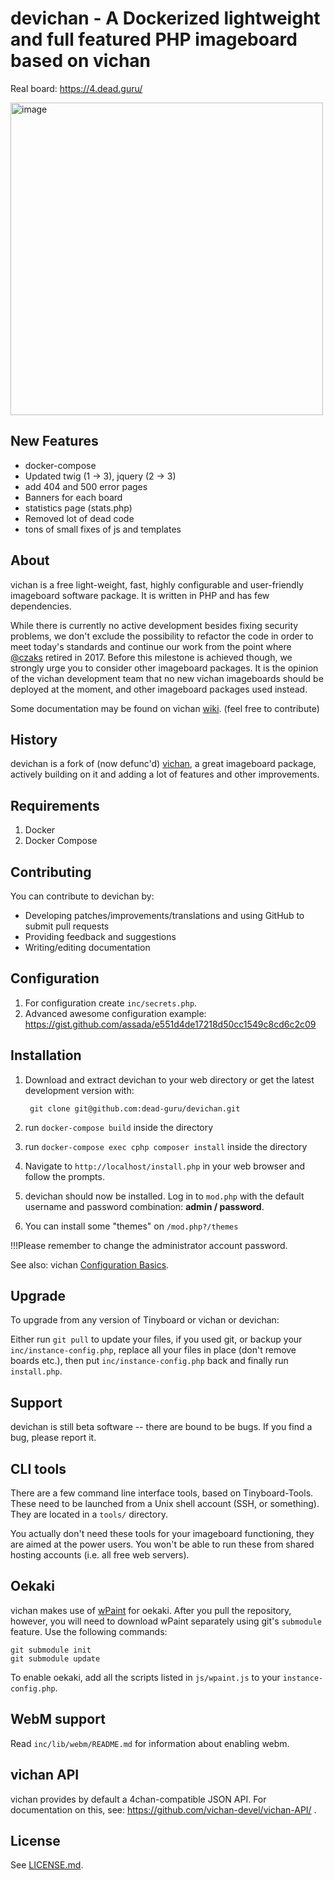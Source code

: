 devichan - A Dockerized lightweight and full featured PHP imageboard based on vichan 
========================================================

Real board: https://4.dead.guru/

<img width="500" alt="image" src="https://user-images.githubusercontent.com/1472664/211690585-1732c076-4889-447f-88ff-8912b18b4a05.png">




New Features
------------
* docker-compose
* Updated twig (1 -> 3), jquery (2 -> 3)
* add 404 and 500 error pages
* Banners for each board
* statistics page (stats.php)
* Removed lot of dead code
* tons of small fixes of js and templates

About
------------
vichan is a free light-weight, fast, highly configurable and user-friendly
imageboard software package. It is written in PHP and has few dependencies.

While there is currently no active development besides fixing security problems, we don't exclude the possibility to refactor the code in order to meet today's standards and continue our work from the point where [@czaks](https://github.com/czaks) retired in 2017.
Before this milestone is achieved though, we strongly urge you to consider other imageboard packages. It is the opinion of the vichan development team that no new vichan imageboards should be deployed at the moment, and other imageboard packages used instead.

Some documentation may be found on vichan [wiki](https://github.com/vichan-devel/vichan/wiki). (feel free to contribute)

History
------------
devichan is a fork of (now defunc'd) [vichan](https://github.com/vichan-devel/vichan),
a great imageboard package, actively building on it and adding a lot of features and other
improvements.

Requirements
------------
1. Docker
2. Docker Compose

Contributing
------------
You can contribute to devichan by:
*	Developing patches/improvements/translations and using GitHub to submit pull requests
*	Providing feedback and suggestions
*	Writing/editing documentation

Configuration
-------------
1. For configuration create `inc/secrets.php`.
2. Advanced awesome configuration example: https://gist.github.com/assada/e551d4de17218d50cc1549c8cd6c2c09

Installation
-------------
1. Download and extract devichan to your web directory or get the latest
    development version with:

        git clone git@github.com:dead-guru/devichan.git

2. run ```docker-compose build``` inside the directory	
3. run ```docker-compose exec cphp composer install``` inside the directory	
4. Navigate to ```http://localhost/install.php``` in your web browser and follow the
    prompts.
5. devichan should now be installed. Log in to ```mod.php``` with the
    default username and password combination: **admin / password**.
6. You can install some "themes" on `/mod.php?/themes`


!!!Please remember to change the administrator account password.

See also: vichan [Configuration Basics](https://github.com/vichan-devel/vichan/wiki/config).

Upgrade
-------
To upgrade from any version of Tinyboard or vichan or devichan:

Either run ```git pull``` to update your files, if you used git, or
backup your ```inc/instance-config.php```, replace all your files in place
(don't remove boards etc.), then put ```inc/instance-config.php``` back and
finally run ```install.php```.

Support
--------
devichan is still beta software -- there are bound to be bugs. If you find a
bug, please report it.

CLI tools
-----------------
There are a few command line interface tools, based on Tinyboard-Tools. These need
to be launched from a Unix shell account (SSH, or something). They are located in a ```tools/```
directory.

You actually don't need these tools for your imageboard functioning, they are aimed
at the power users. You won't be able to run these from shared hosting accounts
(i.e. all free web servers).

Oekaki
------
vichan makes use of [wPaint](https://github.com/websanova/wPaint) for oekaki. After you pull the repository, however, you will need to download wPaint separately using git's `submodule` feature. Use the following commands:

```
git submodule init
git submodule update
```

To enable oekaki, add all the scripts listed in `js/wpaint.js` to your `instance-config.php`.

WebM support
------------
Read `inc/lib/webm/README.md` for information about enabling webm.

vichan API
----------
vichan provides by default a 4chan-compatible JSON API. For documentation on this, see:
https://github.com/vichan-devel/vichan-API/ .

License
--------
See [LICENSE.md](http://github.com/vichan-devel/vichan/blob/master/LICENSE.md).

